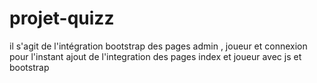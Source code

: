 # projet-quizz
il s'agit de l'intégration bootstrap des pages admin , joueur et connexion pour l'instant
ajout de l'integration des pages index et joueur avec js et bootstrap
